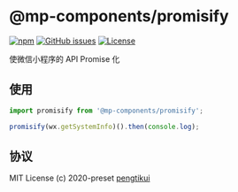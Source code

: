 # @mp-components/promisify

[![npm](https://img.shields.io/npm/v/@mp-components/promisify?style=flat-square)](https://www.npmjs.com/package/@mp-components/promisify)
[![GitHub issues](https://img.shields.io/github/issues/mp-components/promisify?style=flat-square)](https://github.com/mp-components/promisify/issues)
[![License](https://img.shields.io/github/license/mp-components/promisify?style=flat-square)](https://github.com/mp-components/promisify/blob/master/LICENSE)

使微信小程序的 API Promise 化

## 使用

```js
import promisify from '@mp-components/promisify';

promisify(wx.getSystemInfo)().then(console.log);
```

## 协议

MIT License (c) 2020-preset [pengtikui](https://github.com/pengtikui)
